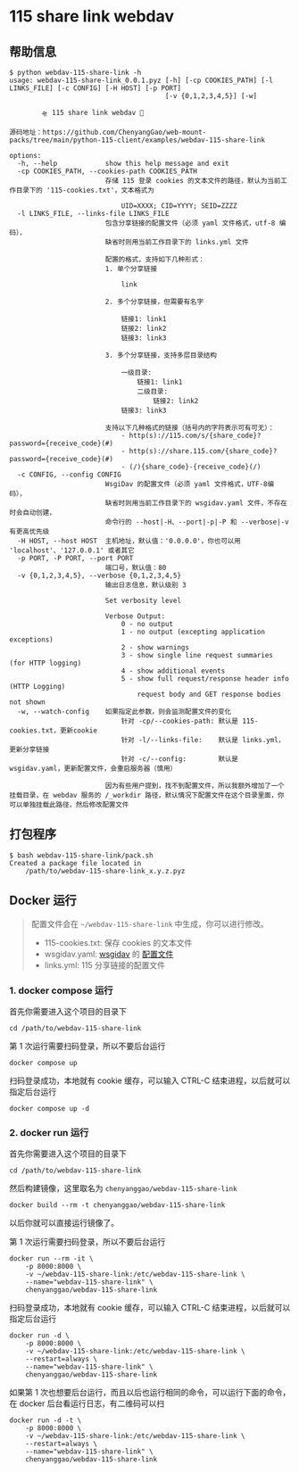 # 115 share link webdav

## 帮助信息

```console
$ python webdav-115-share-link -h         
usage: webdav-115-share-link_0.0.1.pyz [-h] [-cp COOKIES_PATH] [-l LINKS_FILE] [-c CONFIG] [-H HOST] [-p PORT]
                                       [-v {0,1,2,3,4,5}] [-w]

        🛸 115 share link webdav 🌌

源码地址：https://github.com/ChenyangGao/web-mount-packs/tree/main/python-115-client/examples/webdav-115-share-link

options:
  -h, --help            show this help message and exit
  -cp COOKIES_PATH, --cookies-path COOKIES_PATH
                        存储 115 登录 cookies 的文本文件的路径，默认为当前工作目录下的 '115-cookies.txt'，文本格式为
                        
                            UID=XXXX; CID=YYYY; SEID=ZZZZ
  -l LINKS_FILE, --links-file LINKS_FILE
                        包含分享链接的配置文件（必须 yaml 文件格式，utf-8 编码），
                        缺省时则用当前工作目录下的 links.yml 文件
                        
                        配置的格式，支持如下几种形式：
                        1. 单个分享链接
                        
                            link
                        
                        2. 多个分享链接，但需要有名字
                        
                            链接1: link1
                            链接2: link2
                            链接3: link3
                        
                        3. 多个分享链接，支持多层目录结构
                        
                            一级目录:
                                链接1: link1
                                二级目录:
                                    链接2: link2
                            链接3: link3
                        
                        支持以下几种格式的链接（括号内的字符表示可有可无）：
                            - http(s)://115.com/s/{share_code}?password={receive_code}(#)
                            - http(s)://share.115.com/{share_code}?password={receive_code}(#)
                            - (/){share_code}-{receive_code}(/)
  -c CONFIG, --config CONFIG
                        WsgiDav 的配置文件（必须 yaml 文件格式，UTF-8编码），
                        缺省时则用当前工作目录下的 wsgidav.yaml 文件，不存在时会自动创建，
                        命令行的 --host|-H、--port|-p|-P 和 --verbose|-v 有更高优先级
  -H HOST, --host HOST  主机地址，默认值：'0.0.0.0'，你也可以用 'localhost'、'127.0.0.1' 或者其它
  -p PORT, -P PORT, --port PORT
                        端口号，默认值：80
  -v {0,1,2,3,4,5}, --verbose {0,1,2,3,4,5}
                        输出日志信息，默认级别 3
                        
                        Set verbosity level
                        
                        Verbose Output:
                            0 - no output
                            1 - no output (excepting application exceptions)
                            2 - show warnings
                            3 - show single line request summaries (for HTTP logging)
                            4 - show additional events
                            5 - show full request/response header info (HTTP Logging)
                                request body and GET response bodies not shown
  -w, --watch-config    如果指定此参数，则会监测配置文件的变化
                            针对 -cp/--cookies-path: 默认是 115-cookies.txt，更新cookie
                            针对 -l/--links-file:    默认是 links.yml，更新分享链接
                            针对 -c/--config:        默认是 wsgidav.yaml，更新配置文件，会重启服务器（慎用）
                        
                        因为有些用户提到，找不到配置文件，所以我额外增加了一个挂载目录，在 webdav 服务的 /_workdir 路径，默认情况下配置文件在这个目录里面，你可以单独挂载此路径，然后修改配置文件
```

## 打包程序

```console
$ bash webdav-115-share-link/pack.sh 
Created a package file located in 
	/path/to/webdav-115-share-link_x.y.z.pyz
```

## Docker 运行

> 配置文件会在 `~/webdav-115-share-link` 中生成，你可以进行修改。
>   - 115-cookies.txt: 保存 cookies 的文本文件
>   - wsgidav.yaml: [wsgidav](https://github.com/mar10/wsgidav) 的 [配置文件](https://wsgidav.readthedocs.io/en/latest/user_guide_configure.html)
>   - links.yml: 115 分享链接的配置文件

### 1. docker compose 运行

首先你需要进入这个项目的目录下

```console
cd /path/to/webdav-115-share-link
```

第 1 次运行需要扫码登录，所以不要后台运行

```console
docker compose up
```

扫码登录成功，本地就有 cookie 缓存，可以输入 <keyboard>CTRL</keyboard>-<keyboard>C</keyboard> 结束进程，以后就可以指定后台运行

```console
docker compose up -d
```

### 2. docker run 运行

首先你需要进入这个项目的目录下

```console
cd /path/to/webdav-115-share-link
```

然后构建镜像，这里取名为 `chenyanggao/webdav-115-share-link`

```console
docker build --rm -t chenyanggao/webdav-115-share-link 
```

以后你就可以直接运行镜像了。

第 1 次运行需要扫码登录，所以不要后台运行

```console
docker run --rm -it \
    -p 8000:8000 \
    -v ~/webdav-115-share-link:/etc/webdav-115-share-link \
    --name="webdav-115-share-link" \
    chenyanggao/webdav-115-share-link
```

扫码登录成功，本地就有 cookie 缓存，可以输入 <keyboard>CTRL</keyboard>-<keyboard>C</keyboard> 结束进程，以后就可以指定后台运行

```console
docker run -d \
    -p 8000:8000 \
    -v ~/webdav-115-share-link:/etc/webdav-115-share-link \
    --restart=always \
    --name="webdav-115-share-link" \
    chenyanggao/webdav-115-share-link
```

如果第 1 次也想要后台运行，而且以后也运行相同的命令，可以运行下面的命令，在 docker 后台看运行日志，有二维码可以扫

```console
docker run -d -t \
    -p 8000:8000 \
    -v ~/webdav-115-share-link:/etc/webdav-115-share-link \
    --restart=always \
    --name="webdav-115-share-link" \
    chenyanggao/webdav-115-share-link
```

